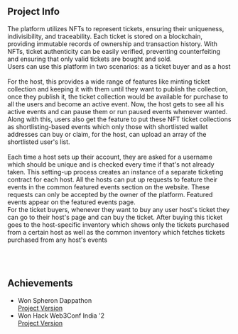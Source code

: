 ## Project Info
The platform utilizes NFTs to represent tickets, ensuring their uniqueness, indivisibility, and traceability. Each ticket is stored on a blockchain, providing immutable records of ownership and transaction history. With NFTs, ticket authenticity can be easily verified, preventing counterfeiting and ensuring that only valid tickets are bought and sold.
</br>
Users can use this platform in two scenarios: as a ticket buyer and as a host
</br></br>
For the host, this provides a wide range of features like minting ticket collection and keeping it with them until they want to publish the collection, once they publish it, the ticket collection would be available for purchase to all the users and become an active event. Now, the host gets to see all his active events and can pause them or run paused events whenever wanted. Along with this, users also get the feature to put these NFT ticket collections as shortlisting-based events which only those with shortlisted wallet addresses can buy or claim, for the host, can upload an array of the shortlisted user's list.
</br></br>
Each time a host sets up their account, they are asked for a username which should be unique and is checked every time if that's not already taken. This setting-up process creates an instance of a separate ticketing contract for each host. All the hosts can put up requests to feature their events in the common featured events section on the website. These requests can only be accepted by the owner of the platform. Featured events appear on the featured events page.
</br>
For the ticket buyers, whenever they want to buy any user host's ticket they can go to their host's page and can buy the ticket. After buying this ticket goes to the host-specific inventory which shows only the tickets purchased from a certain host as well as the common inventory which fetches tickets purchased from any host's events

</br>
</br>


## Achievements
- Won Spheron Dappathon </br>
   [Project Version](https://github.com/Eventifyy/eventify-biconomy)
- Won Hack Web3Conf India '2 </br>
   [Project Version](https://github.com/Eventifyy/eventify-hackweb3conf)

</br>
</br>
